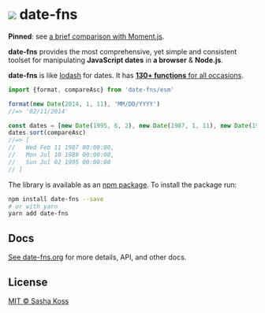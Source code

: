 # ![](http://cdn.date-fns.org/README-logo.svg) date-fns

**Pinned**: see [a brief comparison with Moment.js](https://github.com/date-fns/date-fns/issues/275#issuecomment-264934189).

**date-fns** provides the most comprehensive, yet simple and consistent toolset
for manipulating **JavaScript dates** in **a browser** & **Node.js**.

**date-fns** is like [lodash](https://lodash.com) for dates. It has
[**130+ functions** for all occasions](https://date-fns.org/docs/).

```js
import {format, compareAsc} from 'date-fns/esm'

format(new Date(2014, 1, 11), 'MM/DD/YYYY')
//=> '02/11/2014'

const dates = [new Date(1995, 6, 2), new Date(1987, 1, 11), new Date(1989, 6, 10)]
dates.sort(compareAsc)
//=> [
//   Wed Feb 11 1987 00:00:00,
//   Mon Jul 10 1989 00:00:00,
//   Sun Jul 02 1995 00:00:00
// ]
```

The library is available as an [npm package](https://www.npmjs.com/package/date-fns).
To install the package run:

```bash
npm install date-fns --save
# or with yarn
yarn add date-fns
```

## Docs

[See date-fns.org](https://date-fns.org/) for more details, API,
and other docs.

## License

[MIT © Sasha Koss](https://kossnocorp.mit-license.org/)
